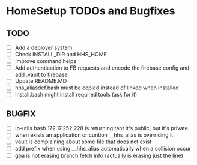 # HomeSetup TODOs and Bugfixes

## TODO

- [ ] Add a deployer system
- [ ] Check INSTALL_DIR and HHS_HOME
- [ ] Improve command helps
- [ ] Add authentication to FB requests and encode the firebase config and add .vault to firebase
- [ ] Update README.MD
- [ ] hhs_aliasdef.bash must be copied instead of linked when installed
- [ ] install.bash might install required tools (ask for it)

## BUGFIX

- [ ] ip-utils.bash 172.17.252.228 is returning taht it's public, but it's private
- [ ] when exists an application or cuntion __hhs_alias is overriding it
- [ ] vault is complaining about some file that does not exist
- [ ] add prefix when using __hhs_alias automatically when a collision occur
- [ ] gba is not erasing branch fetch info (actually is erasing just the line)
